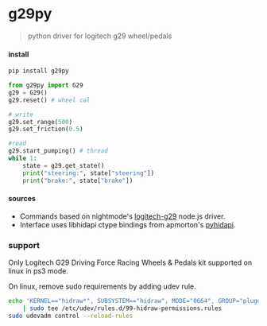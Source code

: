 # g29py
> python driver for logitech g29 wheel/pedals

#### install
```bash
pip install g29py
```

```python
from g29py import G29
g29 = G29()
g29.reset() # wheel cal
```

```python
# write 
g29.set_range(500)
g29.set_friction(0.5)
```

```python
#read
g29.start_pumping() # thread
while 1:
    state = g29.get_state()
    print("steering:", state["steering"])
    print("brake:", state["brake"])
```

#### sources

- Commands based on nightmode's [logitech-g29](https://github.com/nightmode/logitech-g29) node.js driver.
- Interface uses libhidapi ctype bindings from apmorton's [pyhidapi](https://github.com/apmorton/pyhidapi).


### support

Only Logitech G29 Driving Force Racing Wheels & Pedals kit supported on linux in ps3 mode.

On linux, remove sudo requirements by adding udev rule.

```bash
echo 'KERNEL=="hidraw*", SUBSYSTEM=="hidraw", MODE="0664", GROUP="plugdev"' \
    | sudo tee /etc/udev/rules.d/99-hidraw-permissions.rules
sudo udevadm control --reload-rules
```
